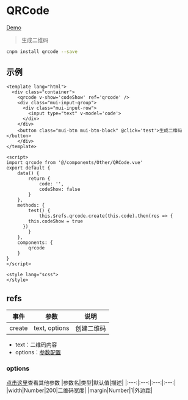 # QRCode
[Demo](http://watasi.gitee.io/infozx_api/dist/#/qrcode.html)
> 生成二维码

```bash
cnpm install qrcode --save
```

## 示例
```vue{14}
<template lang="html">
  <div class="container">
  	<qrcode v-show='codeShow' ref='qrcode' />
    <div class="mui-input-group">
      <div class="mui-input-row">
        <input type="text" v-model='code'>
      </div>
    </div>
    <button class="mui-btn mui-btn-block" @click='test'>生成二维码</button>
	</div>
</template>

<script>
import qrcode from '@/components/Other/QRCode.vue'
export default {
	data() {
		return {
			code: '',
			codeShow: false
		}
	},
	methods: {
		test() {
			this.$refs.qrcode.create(this.code).then(res => {
        this.codeShow = true
      })
		}
	},
	components: {
		qrcode
	}
}
</script>

<style lang="scss">
</style>
```

## refs
|事件|参数|说明|
|:---:|:---:|:---:|
|create|text, options|创建二维码|

- text：二维码内容
- options：[参数配置](#options)

### options
[点击这里](https://www.npmjs.com/package/qrcode)查看其他参数
|参数名|类型|默认值|描述|
|:---:|:---:|:---:|:---:|
|width|Number|200|二维码宽度|
|margin|Number|1|外边距|